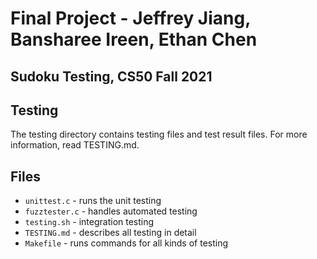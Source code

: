 # Final Project - Jeffrey Jiang, Bansharee Ireen, Ethan Chen
## Sudoku Testing, CS50 Fall 2021

## Testing

The testing directory contains testing files and test result files. For more information, read TESTING.md.

## Files

* `unittest.c` - runs the unit testing
* `fuzztester.c` - handles automated testing
* `testing.sh` - integration testing
* `TESTING.md` - describes all testing in detail
* `Makefile` - runs commands for all kinds of testing
